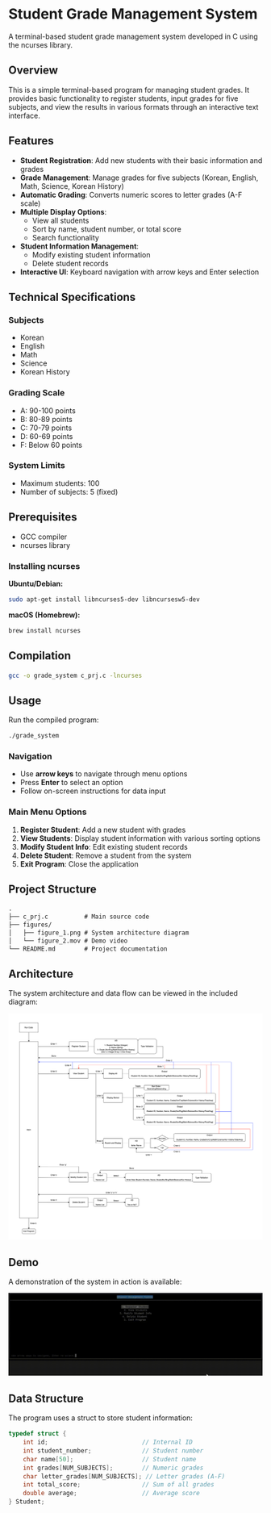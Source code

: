 # Student Grade Management System

A terminal-based student grade management system developed in C using the ncurses library.

## Overview

This is a simple terminal-based program for managing student grades. It provides basic functionality to register students, input grades for five subjects, and view the results in various formats through an interactive text interface.

## Features

- **Student Registration**: Add new students with their basic information and grades
- **Grade Management**: Manage grades for five subjects (Korean, English, Math, Science, Korean History)
- **Automatic Grading**: Converts numeric scores to letter grades (A-F scale)
- **Multiple Display Options**:
  - View all students
  - Sort by name, student number, or total score
  - Search functionality
- **Student Information Management**:
  - Modify existing student information
  - Delete student records
- **Interactive UI**: Keyboard navigation with arrow keys and Enter selection

## Technical Specifications

### Subjects
- Korean
- English  
- Math
- Science
- Korean History

### Grading Scale
- A: 90-100 points
- B: 80-89 points
- C: 70-79 points
- D: 60-69 points
- F: Below 60 points

### System Limits
- Maximum students: 100
- Number of subjects: 5 (fixed)

## Prerequisites

- GCC compiler
- ncurses library

### Installing ncurses

**Ubuntu/Debian:**
```bash
sudo apt-get install libncurses5-dev libncursesw5-dev
```

**macOS (Homebrew):**
```bash
brew install ncurses
```

## Compilation

```bash
gcc -o grade_system c_prj.c -lncurses
```

## Usage

Run the compiled program:
```bash
./grade_system
```

### Navigation
- Use **arrow keys** to navigate through menu options
- Press **Enter** to select an option
- Follow on-screen instructions for data input

### Main Menu Options
1. **Register Student**: Add a new student with grades
2. **View Students**: Display student information with various sorting options
3. **Modify Student Info**: Edit existing student records
4. **Delete Student**: Remove a student from the system
5. **Exit Program**: Close the application

## Project Structure

```
.
├── c_prj.c          # Main source code
├── figures/
│   ├── figure_1.png # System architecture diagram
│   └── figure_2.mov # Demo video
└── README.md        # Project documentation
```

## Architecture

The system architecture and data flow can be viewed in the included diagram:

![System Architecture](figures/figure_1.png)

## Demo

A demonstration of the system in action is available:

![Demo Video](figures/figure_2.gif)

## Data Structure

The program uses a struct to store student information:

```c
typedef struct {
    int id;                          // Internal ID
    int student_number;              // Student number
    char name[50];                   // Student name
    int grades[NUM_SUBJECTS];        // Numeric grades
    char letter_grades[NUM_SUBJECTS]; // Letter grades (A-F)
    int total_score;                 // Sum of all grades
    double average;                  // Average score
} Student;
```
